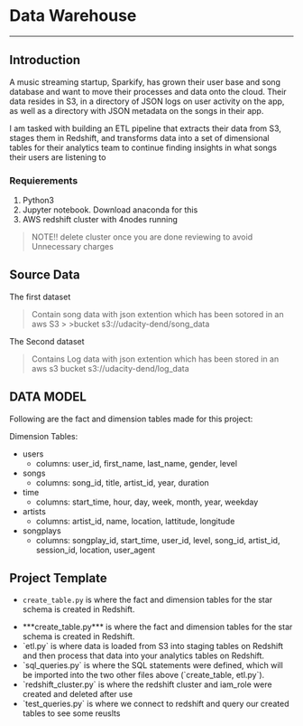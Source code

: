 # Data Warehouse
__________________________________________________________________
## Introduction
A music streaming startup, Sparkify, has grown their user base and song database and want to move their processes and data onto the cloud. Their data resides in S3, in a directory of JSON logs on user activity on the app, as well as a directory with JSON metadata on the songs in their app.

I am tasked with building an ETL pipeline that extracts their data from S3, stages them in Redshift, and transforms data into a set of dimensional tables for their analytics team to continue finding insights in what songs their users are listening to

### Requierements
1. Python3
2. Jupyter notebook. Download anaconda for this
3. AWS redshift cluster with 4nodes running

> NOTE!! delete cluster once you are done reviewing to avoid Unnecessary charges

## Source Data
The first dataset
> Contain song data with json extention which has been sotored in an aws S3 > >bucket s3://udacity-dend/song_data

The Second dataset
> Contains Log data with json extention which has been stored in an aws s3 bucket  s3://udacity-dend/log_data

## DATA MODEL
Following are the fact and dimension tables made for this project:

Dimension Tables:
<ul>
    <li>users
    <ul>
        <li>columns: user_id, first_name, last_name, gender, level</li>
    </ul>
    </li>
    <li>songs
    <ul>
        <li>columns: song_id, title, artist_id, year, duration</li>
    </ul>
    </li>
    <li>time
    <ul>
        <li>columns: start_time, hour, day, week, month, year, weekday</li>
    </ul>
    </li>
    <li>artists
    <ul>
        <li>columns: artist_id, name, location, lattitude, longitude</li>
    </ul>
    </li>
    <li>songplays
    <ul>
        <li>columns: songplay_id, start_time, user_id, level, song_id, artist_id, session_id, location, user_agent</li>
    </ul>
    </li>
</ul>

## Project Template
* `create_table.py` is where the fact and dimension tables for the star schema is created in Redshift.
<ul>
    <li>***create_table.py*** is where the fact and dimension tables for the star schema is created in Redshift.</li>
    <li>`etl.py` is where data is loaded from S3 into staging tables on Redshift and then process that data into your analytics tables on Redshift.     </li>
    <li>`sql_queries.py` is where the SQL statements were defined, which will be imported into the two other files above (`create_table, etl.py`).</li>
    <li>`redshift_cluster.py` is where the redshift cluster and iam_role were created and deleted after use</li>
    <li>`test_queries.py` is where we connect to redshift and query our created tables to see some reuslts</li>
</ul>
